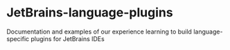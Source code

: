 # JetBrains-language-plugins
Documentation and examples of our experience learning to build language-specific plugins for JetBrains IDEs
